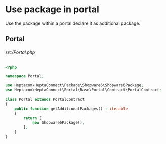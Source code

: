 # Use package in portal

Use the package within a portal declare it as additional package:

## Portal

###### src/Portal.php

```php
<?php

namespace Portal;

use Heptacom\HeptaConnect\Package\Shopware6\Shopware6Package;
use Heptacom\HeptaConnect\Portal\Base\Portal\Contract\PortalContract;

class Portal extends PortalContract
{
    public function getAdditionalPackages() : iterable
    {
        return [
            new Shopware6Package(),
        ];
    }
}
```
